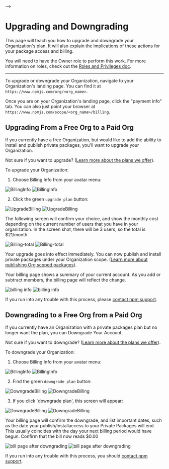 <!--
<!--
title: QA-ORGS-2 - How to Upgrade and Downgrade Your Account
featured: true
-->
-->
# Upgrading and Downgrading 

This page will teach you how to upgrade and downgrade your Organization's plan. It
will also explain the implications of these actions for your package access and
billing. 

You will need to have the Owner role to perform this work. For more information on
roles, check out the [Roles and Privileges doc].

<hr/>

To upgrade or downgrade your Organization, navigate to your Organization's landing
page. You can find it at `https://www.npmjs.com/org/<org_name>`.

Once you are on your Organization's landing page, click the "payment info" tab. You
can also just point your browser at `https://www.npmjs.com/scope/<org_name>/billing`.

## Upgrading From a Free Org to a Paid Org

If you currently have a free Organization, but would like to add the ability to
install and publish private packages, you'll want to upgrade your Organization.

Not sure if you want to upgrade? ([Learn more about the plans we offer]).

To upgrade your Organization:

1. Choose Billing Info from your avatar menu:

![BillingInfo](billing-info-from-menu.png)
![BillingInfo](/images/billing-info-from-menu.png)

 2. Click the green `upgrade plan` button:

![UpgradeBilling](billing-info-upgrade.png)
![UpgradeBilling](/images/billing-info-upgrade.png)

The following screen will confirm your choice, and show the monthly cost depending on the current number of users that you have in your organization. In the screen shot, there will be 3 users, so the total is $21/month.

![Billing-total](upgrade-message-three-users.png)
![Billing-total](/images/upgrade-message-three-users.png)

Your upgrade goes into effect immediately. You can now publish and install
private packages under your Organization scope. ([Learn more about publishing Org scoped packages]).

Your billing page shows a summary of your current account. As you add or subtract members, the billing page will reflect the change.

![billing info](billing-info-paid-user.png)
![billing info](/images/billing-info-paid-user.png)

If you run into any trouble with this process, please [contact npm support].

## Downgrading to a Free Org from a Paid Org

If you currently have an Organization with a private packages plan but no longer
want the plan, you can Downgrade Your Account.

Not sure if you want to downgrade? ([Learn more about the plans we offer]).

To downgrade your Organization:

1. Choose Billing Info from your avatar menu:

![BillingInfo](billing-info-from-menu.png)
![BillingInfo](/images/billing-info-from-menu.png)

2. Find the green `downgrade plan` button:

![DowngradeBilling](why-you-should-not-downgrade.png)
![DowngradeBilling](/images/why-you-should-not-downgrade.png)

3. If you click `downgrade plan', this screen will appear:

![DowngradeBilling](downgrade-are-you-sure.png)
![DowngradeBilling](/images/downgrade-are-you-sure.png)

Your billing page will confirm the downgrade, and list important dates, such as the date your publish/installaccess to your Private Packages will end. This usually coincides with the day your next billing period would have begun. Confirm that the bill now reads $0.00

![bill page after downgrading](billing-screen-after-downgrade.png)
![bill page after downgrading](/images/billing-screen-after-downgrade.png)

If you run into any trouble with this process, you should [contact npm support].

[Roles and Privileges doc]: roles-and-privileges.md
[Learn more about managing billing]: managing-billing.md
[contact npm support]: https://www.npmjs.com/support
[Learn more about publishing Org scoped packages]: publishing-an-org-scoped-package.md
[Learn more about the plans we offer]: https://www.npmjs.com/pricing
